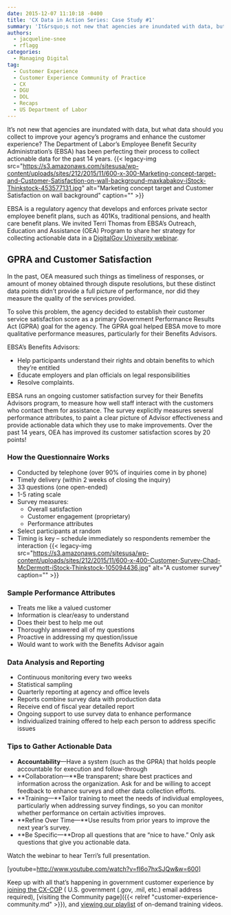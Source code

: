 ```yaml
---
date: 2015-12-07 11:10:18 -0400
title: 'CX Data in Action Series: Case Study #1'
summary: 'It&rsquo;s not new that agencies are inundated with data, but what data should you collect to improve your agency&rsquo;s programs and enhance the customer experience? The Department of Labor&rsquo;s Employee Benefit Security Administration&rsquo;s (EBSA) has been perfecting their process to collect actionable data for the past 14 years. EBSA is a regulatory agency that develops'
authors:
  - jacqueline-snee
  - rflagg
categories:
  - Managing Digital
tag:
  - Customer Experience
  - Customer Experience Community of Practice
  - CX
  - DGU
  - DOL
  - Recaps
  - US Department of Labor
---
```


It’s not new that agencies are inundated with data, but what data should you collect to improve your agency’s programs and enhance the customer experience? The Department of Labor’s Employee Benefit Security Administration’s (EBSA) has been perfecting their process to collect actionable data for the past 14 years. {{< legacy-img src="https://s3.amazonaws.com/sitesusa/wp-content/uploads/sites/212/2015/11/600-x-300-Marketing-concept-target-and-Customer-Satisfaction-on-wall-background-maxkabakov-iStock-Thinkstock-453577131.jpg" alt="Marketing concept target and Customer Satisfaction on wall background" caption="" >}} 

EBSA is a regulatory agency that develops and enforces private sector employee benefit plans, such as 401Ks, traditional pensions, and health care benefit plans. We invited Terri Thomas from EBSA’s Outreach, Education and Assistance (OEA) Program to share her strategy for collecting actionable data in a [DigitalGov University webinar](https://www.youtube.com/watch?v=fI6o7hxSJQw&list=PLd9b-GuOJ3nH7xSSjL1XBXPfVqw68BNbW&index=3).

## GPRA and Customer Satisfaction

In the past, OEA measured such things as timeliness of responses, or amount of money obtained through dispute resolutions, but these distinct data points didn’t provide a full picture of performance, nor did they measure the quality of the services provided.

To solve this problem, the agency decided to establish their customer service satisfaction score as a primary Government Performance Results Act (GPRA) goal for the agency. The GPRA goal helped EBSA move to more qualitative performance measures, particularly for their Benefits Advisors.

EBSA’s Benefits Advisors:

  * Help participants understand their rights and obtain benefits to which they’re entitled
  * Educate employers and plan officials on legal responsibilities
  * Resolve complaints.

EBSA runs an ongoing customer satisfaction survey for their Benefits Advisors program, to measure how well staff interact with the customers who contact them for assistance. The survey explicitly measures several performance attributes, to paint a clear picture of Advisor effectiveness and provide actionable data which they use to make improvements. Over the past 14 years, OEA has improved its customer satisfaction scores by 20 points!

### How the Questionnaire Works

  * Conducted by telephone (over 90% of inquiries come in by phone)
  * Timely delivery (within 2 weeks of closing the inquiry)
  * 33 questions (one open-ended)
  * 1-5 rating scale
  * Survey measures: 
      * Overall satisfaction
      * Customer engagement (proprietary)
      * Performance attributes
  * Select participants at random
  * Timing is key &#8211; schedule immediately so respondents remember the interaction {{< legacy-img src="https://s3.amazonaws.com/sitesusa/wp-content/uploads/sites/212/2015/11/600-x-400-Customer-Survey-Chad-McDermott-iStock-Thinkstock-105094436.jpg" alt="A customer survey" caption="" >}} 

### Sample Performance Attributes

  * Treats me like a valued customer
  * Information is clear/easy to understand
  * Does their best to help me out
  * Thoroughly answered all of my questions
  * Proactive in addressing my question/issue
  * Would want to work with the Benefits Advisor again

### Data Analysis and Reporting

  * Continuous monitoring every two weeks
  * Statistical sampling
  * Quarterly reporting at agency and office levels
  * Reports combine survey data with production data
  * Receive end of fiscal year detailed report
  * Ongoing support to use survey data to enhance performance
  * Individualized training offered to help each person to address specific issues

### Tips to Gather Actionable Data

  * **Accountability**—Have a system (such as the GPRA) that holds people accountable for execution and follow-through
  * **Collaboration—**Be transparent; share best practices and information across the organization. Ask for and be willing to accept feedback to enhance surveys and other data collection efforts.
  * **Training—**Tailor training to meet the needs of individual employees, particularly when addressing survey findings, so you can monitor whether performance on certain activities improves.
  * **Refine Over Time—**Use results from prior years to improve the next year’s survey.
  * **Be Specific—**Drop all questions that are “nice to have.” Only ask questions that give you actionable data.

Watch the webinar to hear Terri’s full presentation.

[youtube=http://www.youtube.com/watch?v=fI6o7hxSJQw&w=600]

Keep up with all that’s happening in government customer experience by [joining the CX-COP](https://docs.google.com/a/gsa.gov/forms/d/1hzJbZChUg2TRLi_MiC4nAbB-HKUOerBF2kL0qO38fPo/viewform) ( U.S. government (.gov, .mil, etc.) email address required), [visiting the Community page]({{< relref "customer-experience-community.md" >}}), and [viewing our playlist](https://www.youtube.com/playlist?list=PLd9b-GuOJ3nH7xSSjL1XBXPfVqw68BNbW) of on-demand training videos.
